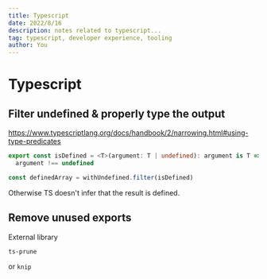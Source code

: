 ```yaml
---
title: Typescript
date: 2022/8/16
description: notes related to typescript...
tag: typescript, developer experience, tooling
author: You
---
```


# Typescript

## Filter undefined & properly type the output

https://www.typescriptlang.org/docs/handbook/2/narrowing.html#using-type-predicates

```typescript
export const isDefined = <T>(argument: T | undefined): argument is T =>
  argument !== undefined

const definedArray = withUndefined.filter(isDefined)
```

Otherwise TS doesn't infer that the result is defined.

## Remove unused exports

External library

```
ts-prune
```

or `knip`
